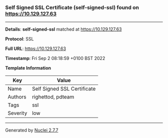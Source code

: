 ### Self Signed SSL Certificate (self-signed-ssl) found on https://10.129.127.63
---
**Details**: **self-signed-ssl**  matched at https://10.129.127.63

**Protocol**: SSL

**Full URL**: https://10.129.127.63

**Timestamp**: Fri Sep 2 08:18:59 +0100 BST 2022

**Template Information**

| Key | Value |
|---|---|
| Name | Self Signed SSL Certificate |
| Authors | righettod, pdteam |
| Tags | ssl |
| Severity | low |


---
Generated by [Nuclei 2.7.7](https://github.com/projectdiscovery/nuclei)